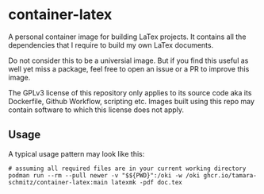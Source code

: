 # container-latex

A personal container image for building LaTex projects. It contains all the dependencies that I require to build my own LaTex documents.

Do not consider this to be a universial image. But if you find this useful as well yet miss a package, feel free to open an issue or a PR to improve this image.

The GPLv3 license of this repository only applies to its source code aka its Dockerfile, Github Workflow, scripting etc. Images built using this repo may contain software to which this license does not apply.

## Usage

A typical usage pattern may look like this:

```
# assuming all required files are in your current working directory
podman run --rm --pull newer -v "$${PWD}":/oki -w /oki ghcr.io/tamara-schmitz/container-latex:main latexmk -pdf doc.tex
```
